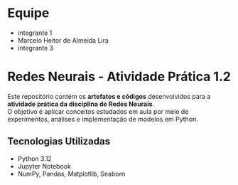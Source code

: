 # Equipe
- integrante 1
- Marcelo Heitor de Almeida Lira
- integrante 3

# Redes Neurais - Atividade Prática 1.2

Este repositório contém os **artefatos e códigos** desenvolvidos para a **atividade prática da disciplina de Redes Neurais**.  
O objetivo é aplicar conceitos estudados em aula por meio de experimentos, análises e implementação de modelos em Python.


## Tecnologias Utilizadas
- Python 3.12  
- Jupyter Notebook  
- NumPy, Pandas, Matplotlib, Seaborn  

